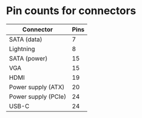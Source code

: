 # Pin counts for connectors

Connector | Pins
-- | -
SATA (data) | 7
Lightning | 8
SATA (power) | 15
VGA | 15
HDMI | 19
Power supply (ATX) | 20
Power supply (PCIe) | 24
USB-C | 24
